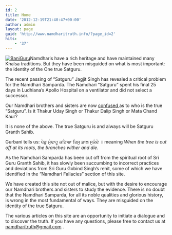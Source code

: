 ```yaml
---
id: 2
title: Home
date: '2012-12-19T21:40:47+00:00'
author: admin
layout: page
guid: 'http://www.namdharitruth.info/?page_id=2'
hits:
    - '37'
---
```


[![BaniGuru](http://www.namdharitruth.info/wp-content/uploads/2012/12/BaniGuru.jpg)](http://www.namdharitruth.info/wp-content/uploads/2012/12/BaniGuru.jpg)Namdharis have a rich heritage and have maintained many Khalsa traditions. But they have been misguided on what is most important: the identity of the One true Satguru.

The recent passing of “Satguru” Jagjit Singh has revealed a critical problem for the Namdhari Samparda. The Namdhari “Satguru” spent his final 25 days in Ludhiana’s Apollo Hospital on a ventilator and did not select a successor.

Our Namdhari brothers and sisters are now [confused ](http://www.namdharitruth.info/fallacies/who-is-the-successor-of-satguru-jagjeet-singh/)as to who is the true “Satguru”. Is it Thakur Uday Singh or Thakur Dalip Singh or Mata Chand Kaur?

It is none of the above. The true Satguru is and always will be Satguru Granth Sahib.

Gurbani tells us: ਪੇਡੁ ਮੁੰਢਾਹੂ ਕਟਿਆ ਤਿਸੁ ਡਾਲ ਸੁਕੰਦੇ ॥ meaning *When the tree is cut off at its roots, the branches wither and die.*

As the Namdhari Samparda has been cut off from the spiritual root of Sri Guru Granth Sahib, it has slowly been succumbing to incorrect practices and deviations from Sri Guru Gobind Singh’s rehit, some of which we have identified in the “Namdhari Fallacies” section of this site.

We have created this site not out of malice, but with the desire to encourage our Namdhari brothers and sisters to study the evidence. There is no doubt that the Namdhari Samparda, for all its noble qualities and glorious history, is wrong in the most fundamental of ways. They are misguided on the identity of the true Satguru.

The various articles on this site are an opportunity to initiate a dialogue and to discover the truth. If you have any questions, please free to contact us at namdharitruth@gmail.com .